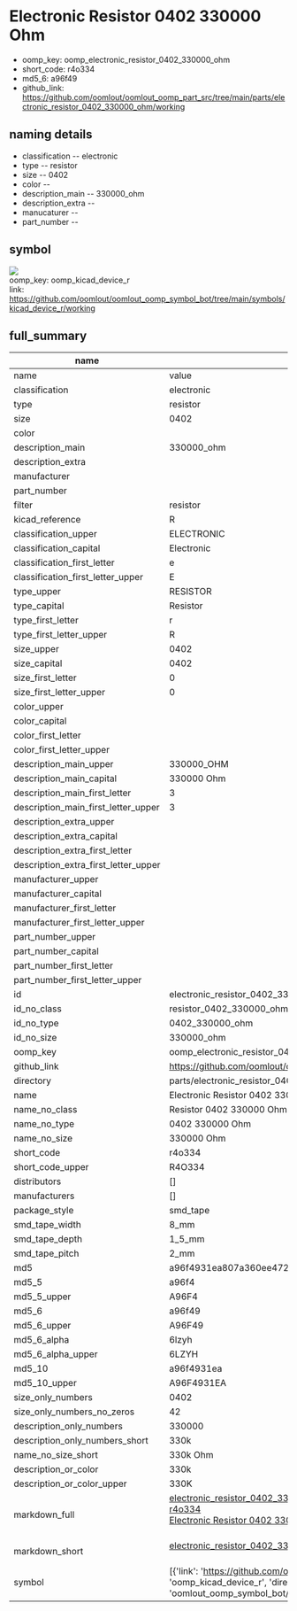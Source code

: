 # Electronic Resistor 0402 330000 Ohm

  
* oomp_key: oomp_electronic_resistor_0402_330000_ohm 
* short_code: r4o334
* md5_6: a96f49  
* github_link: https://github.com/oomlout/oomlout_oomp_part_src/tree/main/parts/electronic_resistor_0402_330000_ohm/working  
## naming details
* classification -- electronic
* type -- resistor
* size -- 0402
* color -- 
* description_main -- 330000_ohm
* description_extra -- 
* manucaturer -- 
* part_number -- 



## symbol

![](symbol/{index}/working/working_600.png)  
oomp_key: oomp_kicad_device_r  
link: https://github.com/oomlout/oomlout_oomp_symbol_bot/tree/main/symbols/kicad_device_r/working  


## full_summary
| name | value | 
| --- | --- | 
| name | value | 
| classification | electronic | 
| type | resistor | 
| size | 0402 | 
| color |  | 
| description_main | 330000_ohm | 
| description_extra |  | 
| manufacturer |  | 
| part_number |  | 
| filter | resistor | 
| kicad_reference | R | 
| classification_upper | ELECTRONIC | 
| classification_capital | Electronic | 
| classification_first_letter | e | 
| classification_first_letter_upper | E | 
| type_upper | RESISTOR | 
| type_capital | Resistor | 
| type_first_letter | r | 
| type_first_letter_upper | R | 
| size_upper | 0402 | 
| size_capital | 0402 | 
| size_first_letter | 0 | 
| size_first_letter_upper | 0 | 
| color_upper |  | 
| color_capital |  | 
| color_first_letter |  | 
| color_first_letter_upper |  | 
| description_main_upper | 330000_OHM | 
| description_main_capital | 330000 Ohm | 
| description_main_first_letter | 3 | 
| description_main_first_letter_upper | 3 | 
| description_extra_upper |  | 
| description_extra_capital |  | 
| description_extra_first_letter |  | 
| description_extra_first_letter_upper |  | 
| manufacturer_upper |  | 
| manufacturer_capital |  | 
| manufacturer_first_letter |  | 
| manufacturer_first_letter_upper |  | 
| part_number_upper |  | 
| part_number_capital |  | 
| part_number_first_letter |  | 
| part_number_first_letter_upper |  | 
| id | electronic_resistor_0402_330000_ohm | 
| id_no_class | resistor_0402_330000_ohm | 
| id_no_type | 0402_330000_ohm | 
| id_no_size | 330000_ohm | 
| oomp_key | oomp_electronic_resistor_0402_330000_ohm | 
| github_link | https://github.com/oomlout/oomlout_oomp_part_src/tree/main/parts/electronic_resistor_0402_330000_ohm/working | 
| directory | parts/electronic_resistor_0402_330000_ohm | 
| name | Electronic Resistor 0402 330000 Ohm | 
| name_no_class | Resistor 0402 330000 Ohm | 
| name_no_type | 0402 330000 Ohm | 
| name_no_size | 330000 Ohm | 
| short_code | r4o334 | 
| short_code_upper | R4O334 | 
| distributors | [] | 
| manufacturers | [] | 
| package_style | smd_tape | 
| smd_tape_width | 8_mm | 
| smd_tape_depth | 1_5_mm | 
| smd_tape_pitch | 2_mm | 
| md5 | a96f4931ea807a360ee472d77c790260 | 
| md5_5 | a96f4 | 
| md5_5_upper | A96F4 | 
| md5_6 | a96f49 | 
| md5_6_upper | A96F49 | 
| md5_6_alpha | 6lzyh | 
| md5_6_alpha_upper | 6LZYH | 
| md5_10 | a96f4931ea | 
| md5_10_upper | A96F4931EA | 
| size_only_numbers | 0402 | 
| size_only_numbers_no_zeros | 42 | 
| description_only_numbers | 330000 | 
| description_only_numbers_short | 330k | 
| name_no_size_short | 330k Ohm | 
| description_or_color | 330k | 
| description_or_color_upper | 330K | 
| markdown_full | [electronic_resistor_0402_330000_ohm](https://github.com/oomlout/oomlout_oomp_part_src/tree/main/parts/electronic_resistor_0402_330000_ohm/working)<br>[r4o334](https://github.com/oomlout/oomlout_oomp_part_src/tree/main/parts/electronic_resistor_0402_330000_ohm/working)<br>[Electronic Resistor 0402 330000 Ohm](https://github.com/oomlout/oomlout_oomp_part_src/tree/main/parts/electronic_resistor_0402_330000_ohm/working)<br><br> | 
| markdown_short | [electronic_resistor_0402_330000_ohm](https://github.com/oomlout/oomlout_oomp_part_src/tree/main/parts/electronic_resistor_0402_330000_ohm/working)<br><br> | 
| symbol | [{'link': 'https://github.com/oomlout/oomlout_oomp_symbol_bot/tree/main/symbols/kicad_device_r', 'oomp_key': 'oomp_kicad_device_r', 'directory': 'oomlout_oomp_symbol_bot/symbols/kicad_device_r//working/working.kicad_sym', 'index': 0}] | 
